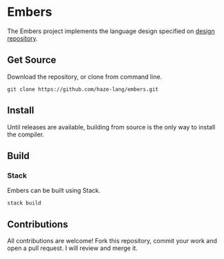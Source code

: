 # Embers

The Embers project implements the language design specified on [design repository](https://github.com/haze-lang/Design).

## Get Source
Download the repository, or clone from command line.
```
git clone https://github.com/haze-lang/embers.git
```

## Install
Until releases are available, building from source is the only way to install the compiler.

## Build

### Stack
Embers can be built using Stack.
```
stack build
```

<!-- ## Getting Started -->

## Contributions

All contributions are welcome! Fork this repository, commit your work and open a pull request. I will review and merge it.